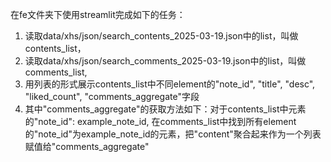 在fe文件夹下使用streamlit完成如下的任务：
1. 读取data/xhs/json/search_contents_2025-03-19.json中的list，叫做contents_list，
2. 读取data/xhs/json/search_comments_2025-03-19.json中的list，叫做comments_list,
3. 用列表的形式展示contents_list中不同element的"note_id", "title", "desc", "liked_count", "comments_aggregate"字段
4. 其中"comments_aggregate"的获取方法如下：对于contents_list中元素的"note_id": example_note_id, 在comments_list中找到所有element的"note_id"为example_note_id的元素，把"content"聚合起来作为一个列表赋值给"comments_aggregate"